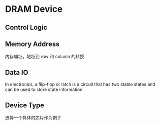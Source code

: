 # DRAM Device

## Control Logic

## Memory Address

内存编址，地址到 row 和 column 的转换

## Data IO

In electronics, a flip-flop or latch is a circuit that has two stable states and can be used to store state information. 


## Device Type

选择一个具体的芯片作为例子

